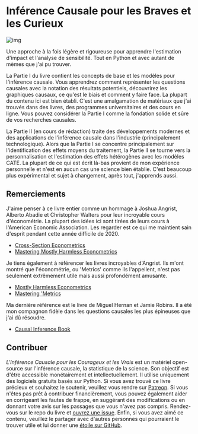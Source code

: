 # Inférence Causale pour les Braves et les Curieux

![img](./data/img/brave-and-true.png)

Une approche à la fois légère et rigoureuse pour apprendre l'estimation d'impact et l'analyse de sensibilité. Tout en Python et avec autant de mèmes que j'ai pu trouver.

La Partie I du livre contient les concepts de base et les modèles pour l'inférence causale. Vous apprendrez comment représenter les questions causales avec la notation des résultats potentiels, découvrirez les graphiques causaux, ce qu'est le biais et comment y faire face. La plupart du contenu ici est bien établi. C'est une amalgamation de matériaux que j'ai trouvés dans des livres, des programmes universitaires et des cours en ligne. Vous pouvez considérer la Partie I comme la fondation solide et sûre de vos recherches causales.

La Partie II (en cours de rédaction) traite des développements modernes et des applications de l'inférence causale dans l'industrie (principalement technologique). Alors que la Partie I se concentre principalement sur l'identification des effets moyens du traitement, la Partie II se tourne vers la personnalisation et l'estimation des effets hétérogènes avec les modèles CATE. La plupart de ce qui est écrit là-bas provient de mon expérience personnelle et n'est en aucun cas une science bien établie. C'est beaucoup plus expérimental et sujet à changement, après tout, j'apprends aussi.

## Remerciements

J'aime penser à ce livre entier comme un hommage à Joshua Angrist, Alberto Abadie et Christopher Walters pour leur incroyable cours d'économétrie. La plupart des idées ici sont tirées de leurs cours à l'American Economic Association. Les regarder est ce qui me maintient sain d'esprit pendant cette année difficile de 2020.
* [Cross-Section Econometrics](https://www.aeaweb.org/conference/cont-ed/2017-webcasts)
* [Mastering Mostly Harmless Econometrics](https://www.aeaweb.org/conference/cont-ed/2020-webcasts)

Je tiens également à référencer les livres incroyables d'Angrist. Ils m'ont montré que l'économétrie, ou 'Metrics' comme ils l'appellent, n'est pas seulement extrêmement utile mais aussi profondément amusante.

* [Mostly Harmless Econometrics](https://www.mostlyharmlesseconometrics.com/)
* [Mastering 'Metrics](https://www.masteringmetrics.com/)

Ma dernière référence est le livre de Miguel Hernan et Jamie Robins. Il a été mon compagnon fidèle dans les questions causales les plus épineuses que j'ai dû résoudre.

* [Causal Inference Book](https://www.hsph.harvard.edu/miguel-hernan/causal-inference-book/)


## Contribuer

*L'Inférence Causale pour les Courageux et les Vrais* est un matériel open-source sur l'inférence causale, la statistique de la science. Son objectif est d'être accessible monétairement et intellectuellement. Il utilise uniquement des logiciels gratuits basés sur Python.
Si vous avez trouvé ce livre précieux et souhaitez le soutenir, veuillez vous rendre sur [Patreon](https://www.patreon.com/causal_inference_for_the_brave_and_true). Si vous n'êtes pas prêt à contribuer financièrement, vous pouvez également aider en corrigeant les fautes de frappe, en suggérant des modifications ou en donnant votre avis sur les passages que vous n'avez pas compris. Rendez-vous sur le repo du livre et [ouvrez une issue](https://github.com/matheusfacure/python-causality-handbook/issues). Enfin, si vous avez aimé ce contenu, veuillez le partager avec d'autres personnes qui pourraient le trouver utile et lui donner une [étoile sur GitHub](https://github.com/matheusfacure/python-causality-handbook/stargazers).